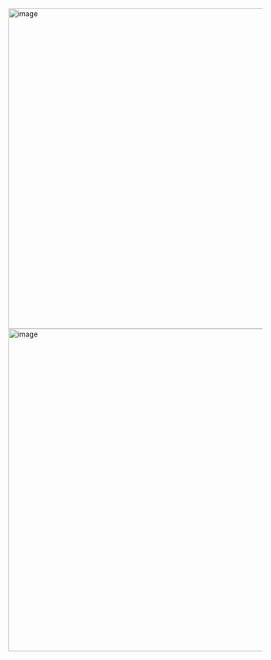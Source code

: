 <img width="634" alt="image" src="https://user-images.githubusercontent.com/89638496/200445553-ddea5481-94bd-49a6-af84-d970c7a81548.png">
<img width="638" alt="image" src="https://user-images.githubusercontent.com/89638496/200445585-aaa8f56c-1182-434c-a2d9-08e7b580bb83.png">

